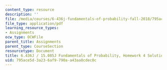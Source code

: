 ```yaml
---
content_type: resource
description: ''
file: /media/courses/6-436j-fundamentals-of-probability-fall-2018/795ace5d3a236af9790aa43aa8cdec0c_MIT6_436JF18_hw4solutions.pdf
file_type: application/pdf
learning_resource_types:
- Assignments
ocw_type: OCWFile
parent_title: Assignments
parent_type: CourseSection
resourcetype: Document
title: 6.436J / 15.085J Fundamentals of Probability, Homework 4 Solutions
uid: 795ace5d-3a23-6af9-790a-a43aa8cdec0c
---
```

